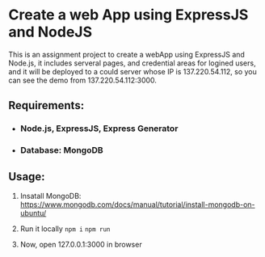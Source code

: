 # Create a web App using ExpressJS and NodeJS

This is an assignment project to create a webApp using ExpressJS and Node.js, it includes serveral pages, and credential areas for logined users, and it will be deployed to a could server whose IP is 137.220.54.112, so you can see the demo from 137.220.54.112:3000.

## Requirements:

- ### Node.js, ExpressJS, Express Generator

- ### Database: MongoDB

## Usage:

1. Insatall MongoDB:
https://www.mongodb.com/docs/manual/tutorial/install-mongodb-on-ubuntu/
2. Run it locally
`npm i`
`npm run`

3. Now, open 127.0.0.1:3000 in browser

